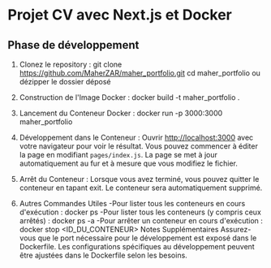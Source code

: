 # Projet CV avec Next.js et Docker
## Phase de développement
1. Clonez le repository :  git clone https://github.com/MaherZAR/maher_portfolio.git
           cd maher_portfolio
           ou dézipper le dossier déposé

3. Construction de l'Image Docker : docker build -t maher_portfolio .
4. Lancement du Conteneur Docker : docker run -p 3000:3000 maher_portfolio

5. Développement dans le Conteneur : Ouvrir [http://localhost:3000](http://localhost:3000) avec votre navigateur pour voir le résultat.
Vous pouvez commencer à éditer la page en modifiant `pages/index.js`. La page se met à jour automatiquement au fur et à mesure que vous modifiez le fichier.
6. Arrêt du Conteneur : Lorsque vous avez terminé, vous pouvez quitter le conteneur en tapant exit. Le conteneur sera automatiquement supprimé.
7. Autres Commandes Utiles
    -Pour lister tous les conteneurs en cours d'exécution : docker ps
    -Pour lister tous les conteneurs (y compris ceux arrêtés) : docker ps -a
    -Pour arrêter un conteneur en cours d'exécution : docker stop <ID_DU_CONTENEUR>
Notes Supplémentaires
Assurez-vous que le port nécessaire pour le développement est exposé dans le Dockerfile.
Les configurations spécifiques au développement peuvent être ajustées dans le Dockerfile selon les besoins.

